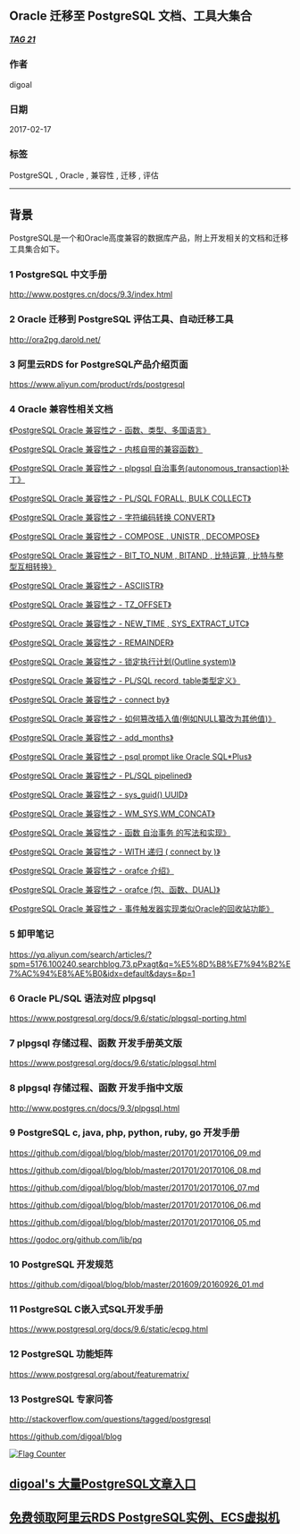 ## Oracle 迁移至 PostgreSQL 文档、工具大集合   
##### [TAG 21](../class/21.md)
                                       
### 作者                                       
digoal                                        
                                          
### 日期                                        
2017-02-17                                                                   
                                        
### 标签                                                                                                                                                        
PostgreSQL , Oracle , 兼容性 , 迁移 , 评估  
                                      
----                                        
                                      
## 背景                                
PostgreSQL是一个和Oracle高度兼容的数据库产品，附上开发相关的文档和迁移工具集合如下。

### 1 PostgreSQL 中文手册
http://www.postgres.cn/docs/9.3/index.html

### 2 Oracle 迁移到 PostgreSQL 评估工具、自动迁移工具
http://ora2pg.darold.net/

### 3 阿里云RDS for PostgreSQL产品介绍页面
https://www.aliyun.com/product/rds/postgresql

### 4 Oracle 兼容性相关文档
[《PostgreSQL Oracle 兼容性之 - 函数、类型、多国语言》](../201702/20170217_01.md)  

[《PostgreSQL Oracle 兼容性之 - 内核自带的兼容函数》](../201702/20170207_01.md)  

[《PostgreSQL Oracle 兼容性之 - plpgsql 自治事务(autonomous_transaction)补丁》](../201611/20161104_01.md)  

[《PostgreSQL Oracle 兼容性之 - PL/SQL FORALL, BULK COLLECT》](../201610/20161018_04.md)  

[《PostgreSQL Oracle 兼容性之 - 字符编码转换 CONVERT》](../201609/20160921_02.md)  

[《PostgreSQL Oracle 兼容性之 - COMPOSE , UNISTR , DECOMPOSE》](../201609/20160921_01.md)  

[《PostgreSQL Oracle 兼容性之 - BIT_TO_NUM , BITAND , 比特运算 , 比特与整型互相转换》](../201609/20160920_06.md)  

[《PostgreSQL Oracle 兼容性之 - ASCIISTR》](../201609/20160920_05.md)  

[《PostgreSQL Oracle 兼容性之 - TZ_OFFSET》](../201609/20160920_03.md)  

[《PostgreSQL Oracle 兼容性之 - NEW_TIME , SYS_EXTRACT_UTC》](../201609/20160920_02.md)  

[《PostgreSQL Oracle 兼容性之 - REMAINDER》](../201609/20160920_01.md)  

[《PostgreSQL Oracle 兼容性之 - 锁定执行计划(Outline system)》](../201607/20160725_04.md)  

[《PostgreSQL Oracle 兼容性之 - PL/SQL record, table类型定义》](../201607/20160714_01.md)  

[《PostgreSQL Oracle 兼容性之 - connect by》](../201606/20160614_03.md)  

[《PostgreSQL Oracle 兼容性之 - 如何篡改插入值(例如NULL纂改为其他值)》](../201605/20160527_01.md)  

[《PostgreSQL Oracle 兼容性之 - add_months》](../201605/20160507_01.md)  

[《PostgreSQL Oracle 兼容性之 - psql prompt like Oracle SQL*Plus》](../201605/20160503_01.md)  

[《PostgreSQL Oracle 兼容性之 - PL/SQL pipelined》](../201603/20160318_01.md)  

[《PostgreSQL Oracle 兼容性之 - sys_guid() UUID》](../201603/20160315_01.md)  

[《PostgreSQL Oracle 兼容性之 - WM_SYS.WM_CONCAT》](../201602/20160204_01.md)  

[《PostgreSQL Oracle 兼容性之 - 函数 自治事务 的写法和实现》](../201602/20160203_02.md)  

[《PostgreSQL Oracle 兼容性之 - WITH 递归 ( connect by )》](../201512/20151221_02.md)  

[《PostgreSQL Oracle 兼容性之 - orafce 介绍》](../201512/20151221_01.md)  

[《PostgreSQL Oracle 兼容性之 - orafce (包、函数、DUAL)》](../201507/20150703_01.md)  

[《PostgreSQL Oracle 兼容性之 - 事件触发器实现类似Oracle的回收站功能》](../201504/20150429_01.md)

### 5 卸甲笔记
https://yq.aliyun.com/search/articles/?spm=5176.100240.searchblog.73.pPxagt&q=%E5%8D%B8%E7%94%B2%E7%AC%94%E8%AE%B0&idx=default&days=&p=1

### 6 Oracle PL/SQL 语法对应 plpgsql
https://www.postgresql.org/docs/9.6/static/plpgsql-porting.html

### 7 plpgsql 存储过程、函数 开发手册英文版
https://www.postgresql.org/docs/9.6/static/plpgsql.html

### 8 plpgsql 存储过程、函数 开发手指中文版
http://www.postgres.cn/docs/9.3/plpgsql.html

### 9 PostgreSQL c, java, php, python, ruby, go 开发手册
https://github.com/digoal/blog/blob/master/201701/20170106_09.md

https://github.com/digoal/blog/blob/master/201701/20170106_08.md

https://github.com/digoal/blog/blob/master/201701/20170106_07.md

https://github.com/digoal/blog/blob/master/201701/20170106_06.md

https://github.com/digoal/blog/blob/master/201701/20170106_05.md

https://godoc.org/github.com/lib/pq

### 10 PostgreSQL 开发规范
https://github.com/digoal/blog/blob/master/201609/20160926_01.md

### 11 PostgreSQL C嵌入式SQL开发手册
https://www.postgresql.org/docs/9.6/static/ecpg.html

### 12 PostgreSQL 功能矩阵
https://www.postgresql.org/about/featurematrix/

### 13 PostgreSQL 专家问答
http://stackoverflow.com/questions/tagged/postgresql

https://github.com/digoal/blog
          
                                                                                                    
                                                         
  
<a rel="nofollow" href="http://info.flagcounter.com/h9V1"  ><img src="http://s03.flagcounter.com/count/h9V1/bg_FFFFFF/txt_000000/border_CCCCCC/columns_2/maxflags_12/viewers_0/labels_0/pageviews_0/flags_0/"  alt="Flag Counter"  border="0"  ></a>  
  
  
  
  
  
  
## [digoal's 大量PostgreSQL文章入口](https://github.com/digoal/blog/blob/master/README.md "22709685feb7cab07d30f30387f0a9ae")
  
  
## [免费领取阿里云RDS PostgreSQL实例、ECS虚拟机](https://free.aliyun.com/ "57258f76c37864c6e6d23383d05714ea")
  
